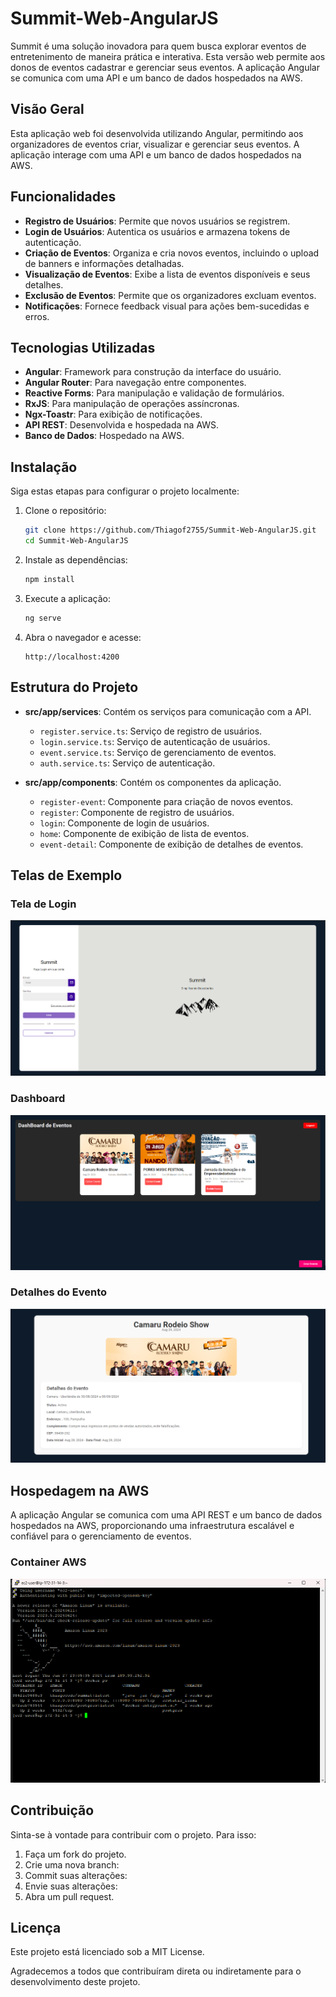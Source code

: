 # Summit-Web-AngularJS

Summit é uma solução inovadora para quem busca explorar eventos de entretenimento de maneira prática e interativa. Esta versão web permite aos donos de eventos cadastrar e gerenciar seus eventos. A aplicação Angular se comunica com uma API e um banco de dados hospedados na AWS.

## Visão Geral

Esta aplicação web foi desenvolvida utilizando Angular, permitindo aos organizadores de eventos criar, visualizar e gerenciar seus eventos. A aplicação interage com uma API e um banco de dados hospedados na AWS.

## Funcionalidades

- **Registro de Usuários**: Permite que novos usuários se registrem.
- **Login de Usuários**: Autentica os usuários e armazena tokens de autenticação.
- **Criação de Eventos**: Organiza e cria novos eventos, incluindo o upload de banners e informações detalhadas.
- **Visualização de Eventos**: Exibe a lista de eventos disponíveis e seus detalhes.
- **Exclusão de Eventos**: Permite que os organizadores excluam eventos.
- **Notificações**: Fornece feedback visual para ações bem-sucedidas e erros.

## Tecnologias Utilizadas

- **Angular**: Framework para construção da interface do usuário.
- **Angular Router**: Para navegação entre componentes.
- **Reactive Forms**: Para manipulação e validação de formulários.
- **RxJS**: Para manipulação de operações assíncronas.
- **Ngx-Toastr**: Para exibição de notificações.
- **API REST**: Desenvolvida e hospedada na AWS.
- **Banco de Dados**: Hospedado na AWS.

## Instalação

Siga estas etapas para configurar o projeto localmente:

1. Clone o repositório:
   ```bash
   git clone https://github.com/Thiagof2755/Summit-Web-AngularJS.git
   cd Summit-Web-AngularJS
   ```

2. Instale as dependências:
   ```bash
   npm install
   ```

3. Execute a aplicação:
   ```bash
   ng serve
   ```

4. Abra o navegador e acesse:
   ```
   http://localhost:4200
   ```

## Estrutura do Projeto

- **src/app/services**: Contém os serviços para comunicação com a API.
  - `register.service.ts`: Serviço de registro de usuários.
  - `login.service.ts`: Serviço de autenticação de usuários.
  - `event.service.ts`: Serviço de gerenciamento de eventos.
  - `auth.service.ts`: Serviço de autenticação.

- **src/app/components**: Contém os componentes da aplicação.
  - `register-event`: Componente para criação de novos eventos.
  - `register`: Componente de registro de usuários.
  - `login`: Componente de login de usuários.
  - `home`: Componente de exibição de lista de eventos.
  - `event-detail`: Componente de exibição de detalhes de eventos.

## Telas de Exemplo

### Tela de Login
![Tela de Login](./src/assets/login.png)

### Dashboard
![Dashboard](./src/assets/dash.png)

### Detalhes do Evento
![Detalhes do Evento](./src/assets/detalhes.png)

## Hospedagem na AWS

A aplicação Angular se comunica com uma API REST e um banco de dados hospedados na AWS, proporcionando uma infraestrutura escalável e confiável para o gerenciamento de eventos.

### Container AWS
![Container AWS](./src/assets/aws.png)

## Contribuição

Sinta-se à vontade para contribuir com o projeto. Para isso:

1. Faça um fork do projeto.
2. Crie uma nova branch:
3. Commit suas alterações:
4. Envie suas alterações:
5. Abra um pull request.

## Licença

Este projeto está licenciado sob a MIT License.

Agradecemos a todos que contribuíram direta ou indiretamente para o desenvolvimento deste projeto.
